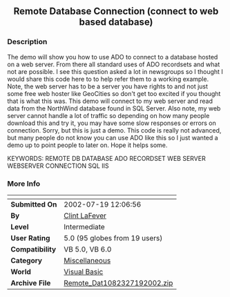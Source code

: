 ﻿<div align="center">

## Remote Database Connection \(connect to web based database\)


</div>

### Description

The demo will show you how to use ADO to connect to a database hosted on a web server. From there all standard uses of ADO recordsets and what not are possible. I see this question asked a lot in newsgroups so I thought I would share this code here to to help refer them to a working example. Note, the web server has to be a server you have rights to and not just some free web hoster like GeoCities so don't get too excited if you thought that is what this was. This demo will connect to my web server and read data from the NorthWind database found in SQL Server. Also note, my web server cannot handle a lot of traffic so depending on how many people download this and try it, you may have some slow responses or errors on connection. Sorry, but this is just a demo. This code is really not advanced, but many people do not know you can use ADO like this so I just wanted a demo up to point people to later on. Hope it helps some.

KEYWORDS: REMOTE DB DATABASE ADO RECORDSET WEB SERVER WEBSERVER CONNECTION SQL IIS
 
### More Info
 


<span>             |<span>
---                |---
**Submitted On**   |2002-07-19 12:06:56
**By**             |[Clint LaFever](https://github.com/Planet-Source-Code/PSCIndex/blob/master/ByAuthor/clint-lafever.md)
**Level**          |Intermediate
**User Rating**    |5.0 (95 globes from 19 users)
**Compatibility**  |VB 5\.0, VB 6\.0
**Category**       |[Miscellaneous](https://github.com/Planet-Source-Code/PSCIndex/blob/master/ByCategory/miscellaneous__1-1.md)
**World**          |[Visual Basic](https://github.com/Planet-Source-Code/PSCIndex/blob/master/ByWorld/visual-basic.md)
**Archive File**   |[Remote\_Dat1082327192002\.zip](https://github.com/Planet-Source-Code/clint-lafever-remote-database-connection-connect-to-web-based-database__1-34223/archive/master.zip)








